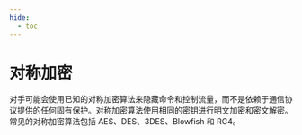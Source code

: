 ```yaml
---
hide:
  - toc
---
```


# 对称加密

对手可能会使用已知的对称加密算法来隐藏命令和控制流量，而不是依赖于通信协议提供的任何固有保护。对称加密算法使用相同的密钥进行明文加密和密文解密。常见的对称加密算法包括 AES、DES、3DES、Blowfish 和 RC4。
